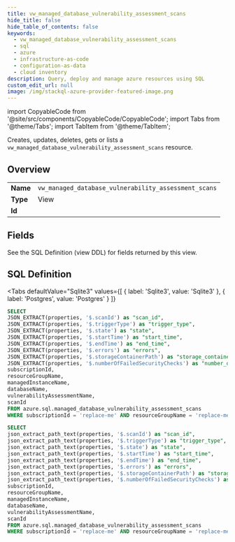 ```yaml
--- 
title: vw_managed_database_vulnerability_assessment_scans
hide_title: false
hide_table_of_contents: false
keywords:
  - vw_managed_database_vulnerability_assessment_scans
  - sql
  - azure
  - infrastructure-as-code
  - configuration-as-data
  - cloud inventory
description: Query, deploy and manage azure resources using SQL
custom_edit_url: null
image: /img/stackql-azure-provider-featured-image.png
---
```


import CopyableCode from '@site/src/components/CopyableCode/CopyableCode';
import Tabs from '@theme/Tabs';
import TabItem from '@theme/TabItem';

Creates, updates, deletes, gets or lists a <code>vw_managed_database_vulnerability_assessment_scans</code> resource.

## Overview
<table><tbody>
<tr><td><b>Name</b></td><td><code>vw_managed_database_vulnerability_assessment_scans</code></td></tr>
<tr><td><b>Type</b></td><td>View</td></tr>
<tr><td><b>Id</b></td><td><CopyableCode code="azure.sql.vw_managed_database_vulnerability_assessment_scans" /></td></tr>
</tbody></table>

## Fields

See the SQL Definition (view DDL) for fields returned by this view.

## SQL Definition

<Tabs
defaultValue="Sqlite3"
values={[
{ label: 'Sqlite3', value: 'Sqlite3' },
{ label: 'Postgres', value: 'Postgres' }
]}
>
<TabItem value="Sqlite3">

```sql
SELECT
JSON_EXTRACT(properties, '$.scanId') as "scan_id",
JSON_EXTRACT(properties, '$.triggerType') as "trigger_type",
JSON_EXTRACT(properties, '$.state') as "state",
JSON_EXTRACT(properties, '$.startTime') as "start_time",
JSON_EXTRACT(properties, '$.endTime') as "end_time",
JSON_EXTRACT(properties, '$.errors') as "errors",
JSON_EXTRACT(properties, '$.storageContainerPath') as "storage_container_path",
JSON_EXTRACT(properties, '$.numberOfFailedSecurityChecks') as "number_of_failed_security_checks",
subscriptionId,
resourceGroupName,
managedInstanceName,
databaseName,
vulnerabilityAssessmentName,
scanId
FROM azure.sql.managed_database_vulnerability_assessment_scans
WHERE subscriptionId = 'replace-me' AND resourceGroupName = 'replace-me' AND managedInstanceName = 'replace-me' AND databaseName = 'replace-me' AND vulnerabilityAssessmentName = 'replace-me';
```

</TabItem>
<TabItem value="Postgres">

```sql
SELECT
json_extract_path_text(properties, '$.scanId') as "scan_id",
json_extract_path_text(properties, '$.triggerType') as "trigger_type",
json_extract_path_text(properties, '$.state') as "state",
json_extract_path_text(properties, '$.startTime') as "start_time",
json_extract_path_text(properties, '$.endTime') as "end_time",
json_extract_path_text(properties, '$.errors') as "errors",
json_extract_path_text(properties, '$.storageContainerPath') as "storage_container_path",
json_extract_path_text(properties, '$.numberOfFailedSecurityChecks') as "number_of_failed_security_checks",
subscriptionId,
resourceGroupName,
managedInstanceName,
databaseName,
vulnerabilityAssessmentName,
scanId
FROM azure.sql.managed_database_vulnerability_assessment_scans
WHERE subscriptionId = 'replace-me' AND resourceGroupName = 'replace-me' AND managedInstanceName = 'replace-me' AND databaseName = 'replace-me' AND vulnerabilityAssessmentName = 'replace-me';
```

</TabItem>
</Tabs>
